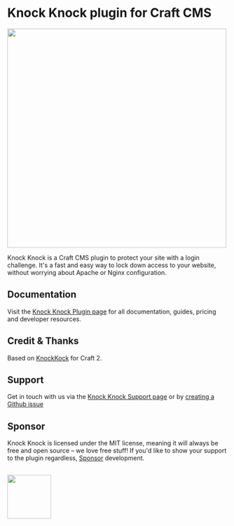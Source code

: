 # Knock Knock plugin for Craft CMS
<img width="500" src="https://verbb.imgix.net/plugins/knock-knock/knock-knock-social-card.png?v=1">

Knock Knock is a Craft CMS plugin to protect your site with a login challenge. It's a fast and easy way to lock down access to your website, without worrying about Apache or Nginx configuration.

## Documentation
Visit the [Knock Knock Plugin page](https://verbb.io/craft-plugins/knock-knock) for all documentation, guides, pricing and developer resources.

## Credit & Thanks
Based on [KnockKock](https://github.com/dgrigg/knockknock) for Craft 2.

## Support
Get in touch with us via the [Knock Knock Support page](https://verbb.io/craft-plugins/knock-knock/support) or by [creating a Github issue](https://github.com/verbb/knock-knock/issues)

## Sponsor
Knock Knock is licensed under the MIT license, meaning it will always be free and open source – we love free stuff! If you'd like to show your support to the plugin regardless, [Sponsor](https://github.com/sponsors/verbb) development.

<h2></h2>

<a href="https://verbb.io" target="_blank">
    <img width="100" src="https://verbb.io/assets/img/verbb-pill.svg">
</a>
